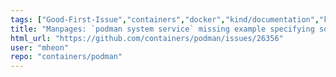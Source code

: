 ```yaml
---
tags: ["Good-First-Issue","containers","docker","kind/documentation","kubernetes","linux","oci"]
title: "Manpages: `podman system service` missing example specifying socket path"
html_url: "https://github.com/containers/podman/issues/26356"
user: "mheon"
repo: "containers/podman"
---
```


